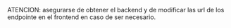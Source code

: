 ATENCION: asegurarse de obtener el backend y de modificar las url de los endpointe en el frontend en caso de ser necesario.
